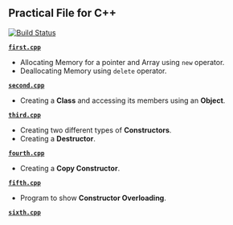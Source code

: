 Practical File for C++
---

[![Build Status](https://travis-ci.org/crazyuploader/CPP.svg?branch=master)](https://travis-ci.org/crazyuploader/CPP)

<b>[`first.cpp`](/Practical_File/first.cpp)</b>
* Allocating Memory for a pointer and Array using `new` operator.
* Deallocating Memory using `delete` operator.

<b>[`second.cpp`](/Practical_File/second.cpp)</b>
* Creating a **Class** and accessing its members using an **Object**.

<b>[`third.cpp`](/Practical_File/third.cpp)</b>
* Creating two different types of **Constructors**.
* Creating a **Destructor**.

<b>[`fourth.cpp`](/Practical_File/fourth.cpp)</b>
* Creating a **Copy Constructor**.

<b>[`fifth.cpp`](/Practical_File/fifth.cpp)</b>
* Program to show **Constructor Overloading**.

<b>[`sixth.cpp`](/Practical_File/sixth.cpp)</b>
